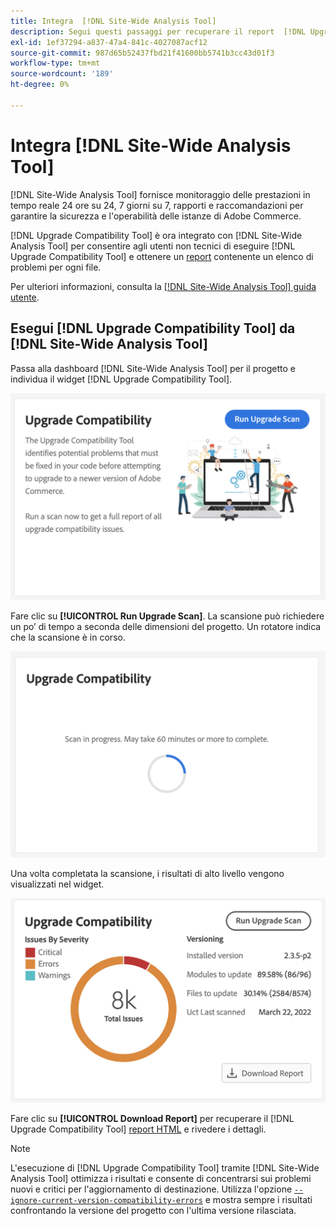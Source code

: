 ```yaml
---
title: Integra  [!DNL Site-Wide Analysis Tool]
description: Segui questi passaggi per recuperare il report  [!DNL Upgrade Compatibility Tool]  dal dashboard  [!DNL Site-Wide Analysis Tool]  nel tuo progetto Adobe Commerce.
exl-id: 1ef37294-a837-47a4-841c-4027087acf12
source-git-commit: 987d65b52437fbd21f41600bb5741b3cc43d01f3
workflow-type: tm+mt
source-wordcount: '189'
ht-degree: 0%

---
```


# Integra [!DNL Site-Wide Analysis Tool]

[!DNL Site-Wide Analysis Tool] fornisce monitoraggio delle prestazioni in tempo reale 24 ore su 24, 7 giorni su 7, rapporti e raccomandazioni per garantire la sicurezza e l&#39;operabilità delle istanze di Adobe Commerce.

[!DNL Upgrade Compatibility Tool] è ora integrato con [!DNL Site-Wide Analysis Tool] per consentire agli utenti non tecnici di eseguire [!DNL Upgrade Compatibility Tool] e ottenere un [report](../upgrade-compatibility-tool/reports.md) contenente un elenco di problemi per ogni file.

Per ulteriori informazioni, consulta la [[!DNL Site-Wide Analysis Tool] guida utente](https://experienceleague.adobe.com/it/docs/commerce-operations/tools/site-wide-analysis-tool/access).

## Esegui [!DNL Upgrade Compatibility Tool] da [!DNL Site-Wide Analysis Tool]

Passa alla dashboard [!DNL Site-Wide Analysis Tool] per il progetto e individua il widget [!DNL Upgrade Compatibility Tool].

![Widget SWAT UCT - Iniziale](../../assets/upgrade-guide/uct-swat-initial.png)

Fare clic su **[!UICONTROL Run Upgrade Scan]**. La scansione può richiedere un po’ di tempo a seconda delle dimensioni del progetto. Un rotatore indica che la scansione è in corso.

![Widget SWAT UCT - In corso](../../assets/upgrade-guide/uct-swat-progress.png)

Una volta completata la scansione, i risultati di alto livello vengono visualizzati nel widget.

![Widget SWAT UCT - Risultati](../../assets/upgrade-guide/uct-swat-results.png)

Fare clic su **[!UICONTROL Download Report]** per recuperare il [!DNL Upgrade Compatibility Tool] [report HTML](../upgrade-compatibility-tool/reports.md#html-report) e rivedere i dettagli.


>[!NOTE]
>
> L&#39;esecuzione di [!DNL Upgrade Compatibility Tool] tramite [!DNL Site-Wide Analysis Tool] ottimizza i risultati e consente di concentrarsi sui problemi nuovi e critici per l&#39;aggiornamento di destinazione. Utilizza l&#39;opzione [`--ignore-current-version-compatibility-errors`](run.md#optimize-your-results) e mostra sempre i risultati confrontando la versione del progetto con l&#39;ultima versione rilasciata.
